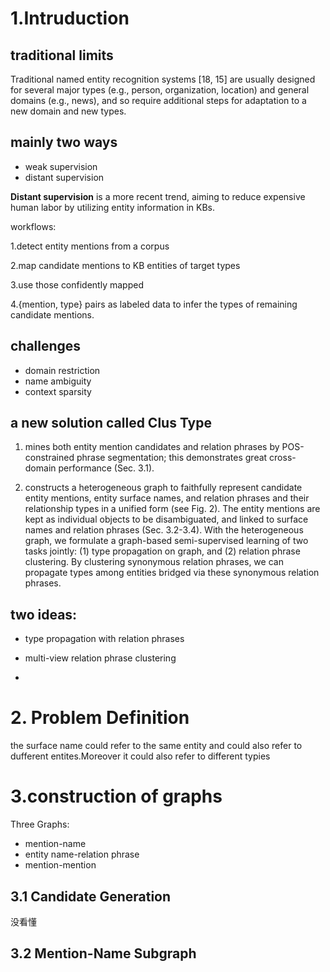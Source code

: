 # 1.Intruduction
## traditional limits
Traditional named
entity recognition systems [18, 15] are usually designed for
several major types (e.g., person, organization, location) and
general domains (e.g., news), and so require additional steps
for adaptation to a new domain and new types.

## mainly two ways 
- weak supervision
- distant supervision

**Distant supervision** is a more recent trend, aiming to reduce expensive
human labor by utilizing entity information in KBs.

workflows:

1.detect entity mentions from a corpus

2.map candidate mentions to KB entities of target types

3.use those confidently mapped

4.{mention, type} pairs as labeled data to infer the types of
remaining candidate mentions.
## challenges
- domain restriction
- name ambiguity
- context sparsity

## a new solution called Clus Type
1. mines both entity mention candidates and relation phrases by POS-constrained
phrase segmentation; this demonstrates great cross-domain
performance (Sec. 3.1).

2.  constructs a heterogeneous graph to faithfully represent candidate entity mentions, entity surface names, and relation phrases and their
relationship types in a unified form (see Fig. 2). The entity mentions are kept as individual objects to be disambiguated, and linked to surface names and relation phrases
(Sec. 3.2-3.4). With the heterogeneous graph, we formulate
a graph-based semi-supervised learning of two tasks jointly:
(1) type propagation on graph, and (2) relation phrase clustering. By clustering synonymous relation phrases, we can
propagate types among entities bridged via these synonymous relation phrases. 

## two ideas:

 - type propagation with relation phrases 

 - multi-view relation phrase clustering
 - 
# 2. Problem Definition

the surface name could refer to the same entity and could also refer to dufferent entites.Moreover it could also refer to different typies 

# 3.construction of graphs

Three Graphs:
- mention-name
- entity name-relation phrase
- mention-mention 
## 3.1 Candidate Generation
没看懂
## 3.2 Mention-Name Subgraph
